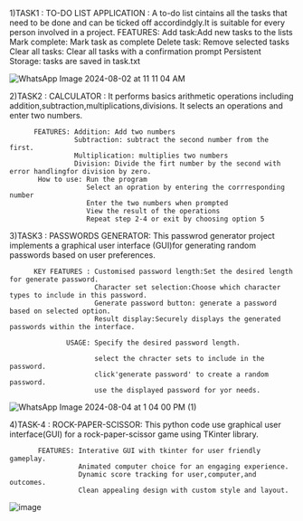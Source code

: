 1)TASK1 : TO-DO LIST APPLICATION : A to-do list cintains all the tasks that need to be done and can be ticked off accordindgly.It is suitable for every 
                                  person involved in a project.
FEATURES:
   Add task:Add new tasks to the lists
   Mark complete: Mark task as complete
   Delete task: Remove selected tasks
   Clear all tasks: Clear all tasks with a confirmation prompt
   Persistent Storage: tasks are saved in task.txt

![WhatsApp Image 2024-08-02 at 11 11 04 AM](https://github.com/user-attachments/assets/eaa603ed-0456-4fe5-ae39-f712a4d912f5)


2)TASK2 : CALCULATOR : It performs basics arithmetic operations including addition,subtraction,multiplications,divisions.
                       It selects an operations and enter two numbers.

          FEATURES: Addition: Add two numbers
                    Subtraction: subtract the second number from the first.
                    Multiplication: multiplies two numbers
                    Division: Divide the firt number by the second with error handlingfor division by zero.
           How to use: Run the program
                       Select an opration by entering the corrresponding number
                       Enter the two numbers when prompted
                       View the result of the operations
                       Repeat step 2-4 or exit by choosing option 5

3)TASK3 : PASSWORDS GENERATOR: This passwrod generator project implements a graphical user interface (GUI)for generating random 
                               passwords based on user preferences.
                               
          KEY FEATURES : Customised password length:Set the desired length for generate password.
                         Character set selection:Choose which character types to include in this password.
                         Generate password button: generate a password based on selected option.
                         Result display:Securely displays the generated passwords within the interface.

                  USAGE: Specify the desired password length.
           
                         select the chracter sets to include in the password.
                         click'generate password' to create a random password.
                         use the displayed password for yor needs.
                         

![WhatsApp Image 2024-08-04 at 1 04 00 PM (1)](https://github.com/user-attachments/assets/8b1b2819-52fd-4c8b-bb0a-3ea9d0d27209)

4)TASK-4 : ROCK-PAPER-SCISSOR: This python code use graphical user interface(GUI) for a rock-paper-scissor game using TKinter library.

           FEATURES: Interative GUI with tkinter for user friendly gameplay.
                     Animated computer choice for an engaging experience.
                     Dynamic score tracking for user,computer,and outcomes.
                     Clean appealing design with custom style and layout.
![image](https://github.com/user-attachments/assets/afddab4a-e478-46d5-94d2-799313208b1b)


                     

                     

                         



                       
